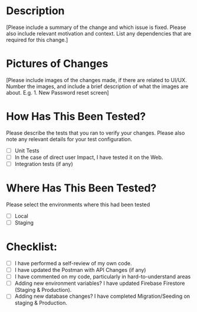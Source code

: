 # Description

[Please include a summary of the change and which issue is fixed. Please also include relevant motivation and context. List any dependencies that are required for this change.]



# Pictures of Changes

[Please include images of the changes made, if there are related to UI/UX. Number the images, and include a brief description of what the images are about. E.g. 1. New Password reset screen]



# How Has This Been Tested?

Please describe the tests that you ran to verify your changes. Please also note any relevant details for your test configuration.

- [ ] Unit Tests
- [ ] In the case of direct user Impact, I have tested it on the Web.
- [ ] Integration tests (if any)

# Where Has This Been Tested?

Please select the environments where this had been tested 

- [ ] Local 
- [ ] Staging

# Checklist:

- [ ] I have performed a self-review of my own code.
- [ ] I have updated the Postman with API Changes (if any)
- [ ] I have commented on my code, particularly in hard-to-understand areas 
- [ ] Adding new environment variables? I have updated Firebase Firestore (Staging & Production).
- [ ] Adding new database changes? I have completed Migration/Seeding on staging & Production.
